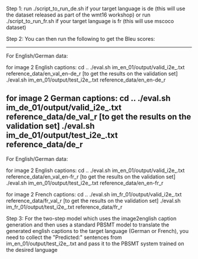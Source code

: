 Step 1: run ./script_to_run_de.sh if your target language is de (this will use the dataset released as part of the wmt16 workshop) or run ./script_to_run_fr.sh if your target language is fr (this will use mscoco dataset)

Step 2: You can then run the following to get the Bleu scores:

---------------------------------

For English/German data:

for image 2 English captions:
cd ..
./eval.sh  im_en_01/output/valid_i2e_<step>.txt reference_data/en_val_en-de_r [to get the results on the validation set]
./eval.sh  im_en_01/output/test_i2e_<step>.txt reference_data/en_en-de_r

for image 2 German captions:
cd ..
./eval.sh  im_de_01/output/valid_i2e_<step>.txt reference_data/de_val_r [to get the results on the validation set]
./eval.sh  im_de_01/output/test_i2e_<step>.txt reference_data/de_r
-----------------------------------

For English/German data:

for image 2 English captions:
cd ..
./eval.sh  im_en_01/output/valid_i2e_<step>.txt reference_data/en_val_en-fr_r [to get the results on the validation set]
./eval.sh  im_en_01/output/test_i2e_<step>.txt reference_data/en_en-fr_r

for image 2 French captions:
cd ..
./eval.sh  im_fr_01/output/valid_i2e_<step>.txt reference_data/fr_val_r [to get the results on the validation set]
./eval.sh  im_fr_01/output/test_i2e_<step>.txt reference_data/fr_r

Step 3: For the two-step model which uses the image2english caption generation and then uses a standard PBSMT model to translate the generated english captions to the target language (German or French), you need to collect the "Predicted:" sentences from im_en_01/output/test_i2e_<step>.txt and pass it to the PBSMT system trained on the desired language
